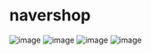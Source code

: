 # navershop
![image](https://user-images.githubusercontent.com/70794506/169545122-b55c3af6-8a6c-42b1-a400-0f62f2c08fab.png)
![image](https://user-images.githubusercontent.com/70794506/169545955-963016f1-ba2c-4a21-845f-b3494e3c5e07.png)
![image](https://user-images.githubusercontent.com/70794506/169546042-40dc3ad0-deca-4edc-933c-e165f22a99f8.png)
![image](https://user-images.githubusercontent.com/70794506/169546501-327d8ead-2144-4acc-ab42-608ff0c57e11.png)

